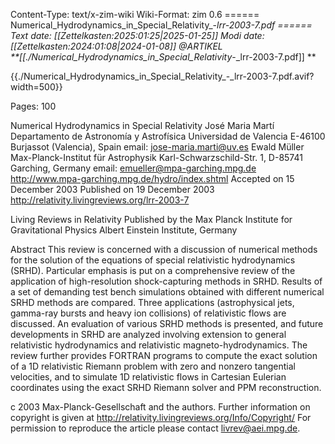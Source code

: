Content-Type: text/x-zim-wiki
Wiki-Format: zim 0.6
====== Numerical_Hydrodynamics_in_Special_Relativity_-_lrr-2003-7.pdf ======
Text date: [[Zettelkasten:2025:01:25|2025-01-25]] Modi date: [[Zettelkasten:2024:01:08|2024-01-08]]
@ARTIKEL  
**[[./Numerical_Hydrodynamics_in_Special_Relativity_-_lrr-2003-7.pdf]] **



{{./Numerical_Hydrodynamics_in_Special_Relativity_-_lrr-2003-7.pdf.avif?width=500}}

Pages:           100


Numerical Hydrodynamics in Special Relativity
José Maria Martı́
Departamento de Astronomı́a y Astrofı́sica
Universidad de Valencia
E-46100 Burjassot (Valencia),
Spain
email: jose-maria.marti@uv.es
Ewald Müller
Max-Planck-Institut für Astrophysik
Karl-Schwarzschild-Str. 1,
D-85741 Garching,
Germany
email: emueller@mpa-garching.mpg.de
http://www.mpa-garching.mpg.de/hydro/index.shtml
Accepted on 15 December 2003
Published on 19 December 2003
http://relativity.livingreviews.org/lrr-2003-7

Living Reviews in Relativity
Published by the Max Planck Institute for Gravitational Physics
Albert Einstein Institute, Germany

Abstract
This review is concerned with a discussion of numerical methods for the solution of the
equations of special relativistic hydrodynamics (SRHD). Particular emphasis is put on a comprehensive review of the application of high-resolution shock-capturing methods in SRHD.
Results of a set of demanding test bench simulations obtained with different numerical SRHD
methods are compared. Three applications (astrophysical jets, gamma-ray bursts and heavy
ion collisions) of relativistic flows are discussed. An evaluation of various SRHD methods is
presented, and future developments in SRHD are analyzed involving extension to general relativistic hydrodynamics and relativistic magneto-hydrodynamics. The review further provides
FORTRAN programs to compute the exact solution of a 1D relativistic Riemann problem
with zero and nonzero tangential velocities, and to simulate 1D relativistic flows in Cartesian
Eulerian coordinates using the exact SRHD Riemann solver and PPM reconstruction.

c 2003 Max-Planck-Gesellschaft and the authors.
Further information on copyright is given at
http://relativity.livingreviews.org/Info/Copyright/
For permission to reproduce the article please contact livrev@aei.mpg.de.

